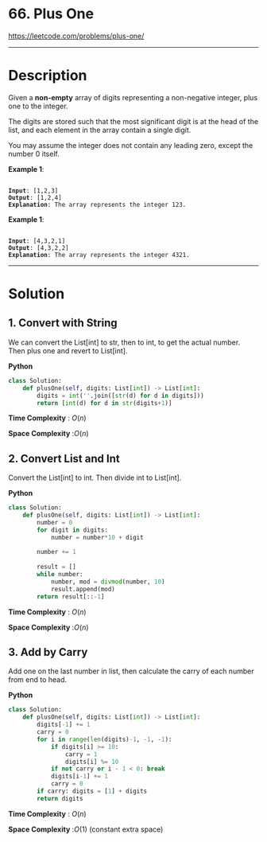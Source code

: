 # 66. Plus One

https://leetcode.com/problems/plus-one/

---

# Description

Given a **non-empty** array of digits representing a non-negative integer, plus one to the integer.

The digits are stored such that the most significant digit is at the head of the list, and each element in the array contain a single digit.

You may assume the integer does not contain any leading zero, except the number 0 itself.

**Example 1**:

<pre><code>
<b>Input</b>: [1,2,3]
<b>Output</b>: [1,2,4]
<b>Explanation</b>: The array represents the integer 123.
</code></pre>

**Example 1**:

<pre><code>
<b>Input</b>: [4,3,2,1]
<b>Output</b>: [4,3,2,2]
<b>Explanation</b>: The array represents the integer 4321.
</code></pre>
---

# Solution

## 1. Convert with String

We can convert the List[int] to str, then to int, to get the actual number. Then plus one and revert to List[int].

**Python**
```python
class Solution:
    def plusOne(self, digits: List[int]) -> List[int]:
        digits = int(''.join([str(d) for d in digits]))
        return [int(d) for d in str(digits+1)]
```

**Time Complexity** : $O(n)$

**Space Complexity** :$O(n)$

## 2. Convert List and Int

Convert the List[int] to int. Then divide int to List[int].

**Python**
```python
class Solution:
    def plusOne(self, digits: List[int]) -> List[int]:
        number = 0
        for digit in digits:
            number = number*10 + digit
        
        number += 1
        
        result = []
        while number:
            number, mod = divmod(number, 10)
            result.append(mod)
        return result[::-1]
```

**Time Complexity** : $O(n)$

**Space Complexity** :$O(n)$

## 3. Add by Carry 

Add one on the last number in list, then calculate the carry of each number from end to head.

**Python**
```python
class Solution:
    def plusOne(self, digits: List[int]) -> List[int]:
        digits[-1] += 1
        carry = 0
        for i in range(len(digits)-1, -1, -1):
            if digits[i] >= 10: 
                carry = 1
                digits[i] %= 10
            if not carry or i - 1 < 0: break
            digits[i-1] += 1
            carry = 0
        if carry: digits = [1] + digits
        return digits
```

**Time Complexity** : $O(n)$

**Space Complexity** :$O(1)$ (constant extra space)